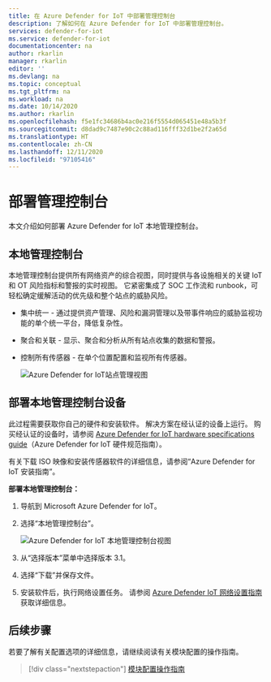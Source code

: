 ```yaml
---
title: 在 Azure Defender for IoT 中部署管理控制台
description: 了解如何在 Azure Defender for IoT 中部署管理控制台。
services: defender-for-iot
ms.service: defender-for-iot
documentationcenter: na
author: rkarlin
manager: rkarlin
editor: ''
ms.devlang: na
ms.topic: conceptual
ms.tgt_pltfrm: na
ms.workload: na
ms.date: 10/14/2020
ms.author: rkarlin
ms.openlocfilehash: f5e1fc34686b4ac0e216f5554d065451e48a5b3f
ms.sourcegitcommit: d8dad9c7487e90c2c88ad116fff32d1be2f2a65d
ms.translationtype: HT
ms.contentlocale: zh-CN
ms.lasthandoff: 12/11/2020
ms.locfileid: "97105416"
---
```

# <a name="deploy-the-management-console"></a>部署管理控制台
本文介绍如何部署 Azure Defender for IoT 本地管理控制台。

## <a name="the-on-premises-management-console"></a>本地管理控制台

本地管理控制台提供所有网络资产的综合视图，同时提供与各设施相关的关键 IoT 和 OT 风险指标和警报的实时视图。 它紧密集成了 SOC 工作流和 runbook，可轻松确定缓解活动的优先级和整个站点的威胁风险。

- 集中统一 - 通过提供资产管理、风险和漏洞管理以及带事件响应的威胁监视功能的单个统一平台，降低复杂性。

- 聚合和关联 - 显示、聚合和分析从所有站点收集的数据和警报。

- 控制所有传感器 - 在单个位置配置和监视所有传感器。

   ![Azure Defender for IoT站点管理视图](media/updates/image2.png)

## <a name="deploy-the-on-premises-management-console-appliance"></a>部署本地管理控制台设备

此过程需要获取你自己的硬件和安装软件。 解决方案在经认证的设备上运行。 购买经认证的设备时，请参阅 [Azure Defender for IoT hardware specifications guide](https://aka.ms/AzureDefenderforIoTBareMetalAppliance)（Azure Defender for IoT 硬件规范指南）。

有关下载 ISO 映像和安装传感器软件的详细信息，请参阅“Azure Defender for IoT 安装指南”。

**部署本地管理控制台：**

1. 导航到 Microsoft Azure Defender for IoT。

2. 选择“本地管理控制台”。

   ![Azure Defender for IoT 本地管理控制台视图](media/updates/image15.png)

3. 从“选择版本”菜单中选择版本 3.1。

4. 选择“下载”并保存文件。

5. 安装软件后，执行网络设置任务。 请参阅 [Azure Defender IoT 网络设置指南](https://aka.ms/AzureDefenderForIoTNetworkSetup)获取详细信息。

## <a name="next-steps"></a>后续步骤

若要了解有关配置选项的详细信息，请继续阅读有关模块配置的操作指南。
> [!div class="nextstepaction"]
> [模块配置操作指南](./how-to-agent-configuration.md)
